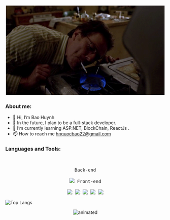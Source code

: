 <p align="center">
<img src="https://github.com/biaoHuynh/gif-meme/blob/master/d0bd8ac234d046e6505630c505a5f362.gif" alt="animated" />
 </p>
 
 
### About me: 
- 👋 Hi, I’m Bao Huynh
- 👀 In the future, I plan to be a full-stack developer.
- 🌱 I’m currently learning ASP.NET, BlockChain, ReactJs .
- 📫 How to reach me hnquocbao22@gmail.com
### Languages and Tools:  
 
<br>
<p  align="center">
  <kbd>
    <kbd>Back-end</kbd>
    <br>
    <br>
    <img width="30px" src="https://i.pinimg.com/736x/f8/db/32/f8db3203ce0d7e90533829056cc09715.jpg" />
  </kbd>
  <kbd>
    <kbd>Front-end</kbd>
    <br>
    <br>
    <img width="30px" src="https://cdn.jsdelivr.net/gh/devicons/devicon/icons/html5/html5-original.svg" /> 
    <img width="30px" src="https://cdn.jsdelivr.net/gh/devicons/devicon/icons/css3/css3-plain.svg" /> 
    <img width="30px" src="https://cdn.jsdelivr.net/gh/devicons/devicon/icons/bootstrap/bootstrap-plain.svg" /> 
    <img width="30px" src="https://seeklogo.com/images/R/react-logo-7B3CE81517-seeklogo.com.png" />
    <img width="30px" src="https://cdn.jsdelivr.net/gh/devicons/devicon/icons/javascript/javascript-original.svg" />
  </kbd>
  </p>

![Top Langs](https://github-readme-stats.vercel.app/api/top-langs/?username=biaoHuynh&layout=compact)
<p align="center">
<img src="https://github.com/biaoHuynh/gif-meme/blob/master/BlindPastCob-size_restricted.gif" alt="animated" />
 </p>

